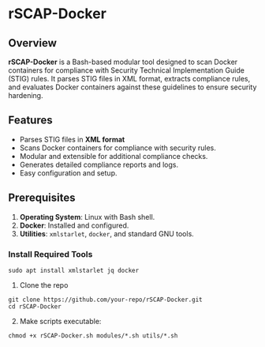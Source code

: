 # rSCAP-Docker

## Overview
**rSCAP-Docker** is a Bash-based modular tool designed to scan Docker containers for compliance with Security Technical Implementation Guide (STIG) rules. It parses STIG files in XML format, extracts compliance rules, and evaluates Docker containers against these guidelines to ensure security hardening.

## Features
- Parses STIG files in **XML format** 
- Scans Docker containers for compliance with security rules.
- Modular and extensible for additional compliance checks.
- Generates detailed compliance reports and logs.
- Easy configuration and setup.

## Prerequisites
1. **Operating System**: Linux with Bash shell.
2. **Docker**: Installed and configured.
3. **Utilities**: `xmlstarlet`, `docker`, and standard GNU tools.

### Install Required Tools
```
sudo apt install xmlstarlet jq docker

```
1. Clone the repo
```
git clone https://github.com/your-repo/rSCAP-Docker.git
cd rSCAP-Docker
```
2. Make scripts executable:
```
chmod +x rSCAP-Docker.sh modules/*.sh utils/*.sh
```